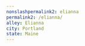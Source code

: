 ```yaml
---
﻿nonslashpermalink2: elianna
permalink2: /elianna/
alley: Elianna
city: Portland
state: Maine
---
```

